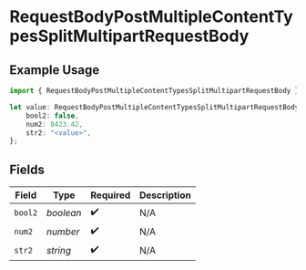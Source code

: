 # RequestBodyPostMultipleContentTypesSplitMultipartRequestBody

## Example Usage

```typescript
import { RequestBodyPostMultipleContentTypesSplitMultipartRequestBody } from "openapi/sdk/models/operations";

let value: RequestBodyPostMultipleContentTypesSplitMultipartRequestBody = {
    bool2: false,
    num2: 8423.42,
    str2: "<value>",
};
```

## Fields

| Field              | Type               | Required           | Description        |
| ------------------ | ------------------ | ------------------ | ------------------ |
| `bool2`            | *boolean*          | :heavy_check_mark: | N/A                |
| `num2`             | *number*           | :heavy_check_mark: | N/A                |
| `str2`             | *string*           | :heavy_check_mark: | N/A                |